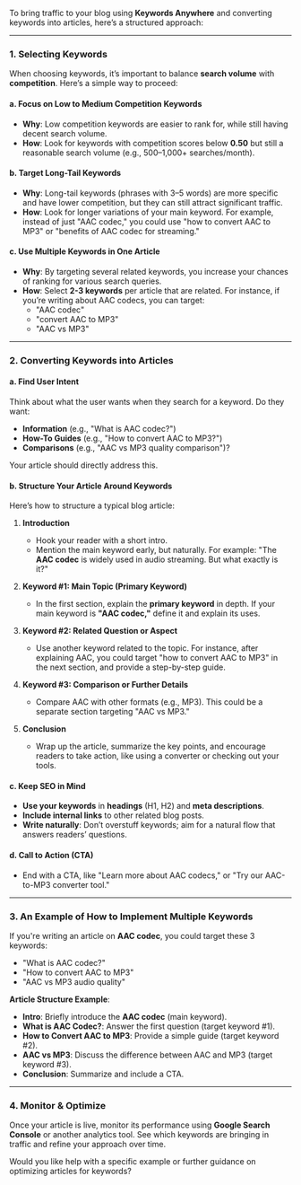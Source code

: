 To bring traffic to your blog using **Keywords Anywhere** and converting keywords into articles, here’s a structured approach:

---

### **1. Selecting Keywords**
When choosing keywords, it’s important to balance **search volume** with **competition**. Here’s a simple way to proceed:

#### **a. Focus on Low to Medium Competition Keywords**
- **Why**: Low competition keywords are easier to rank for, while still having decent search volume.
- **How**: Look for keywords with competition scores below **0.50** but still a reasonable search volume (e.g., 500–1,000+ searches/month).

#### **b. Target Long-Tail Keywords**
- **Why**: Long-tail keywords (phrases with 3–5 words) are more specific and have lower competition, but they can still attract significant traffic.  
- **How**: Look for longer variations of your main keyword. For example, instead of just "AAC codec," you could use "how to convert AAC to MP3" or "benefits of AAC codec for streaming."

#### **c. Use Multiple Keywords in One Article**
- **Why**: By targeting several related keywords, you increase your chances of ranking for various search queries.
- **How**: Select **2-3 keywords** per article that are related. For instance, if you’re writing about AAC codecs, you can target:
  - "AAC codec"
  - "convert AAC to MP3"
  - "AAC vs MP3"

---

### **2. Converting Keywords into Articles**

#### **a. Find User Intent**
Think about what the user wants when they search for a keyword. Do they want:
- **Information** (e.g., "What is AAC codec?")
- **How-To Guides** (e.g., "How to convert AAC to MP3?")
- **Comparisons** (e.g., "AAC vs MP3 quality comparison")?

Your article should directly address this.

#### **b. Structure Your Article Around Keywords**
Here’s how to structure a typical blog article:

1. **Introduction**
   - Hook your reader with a short intro.
   - Mention the main keyword early, but naturally. For example: "The **AAC codec** is widely used in audio streaming. But what exactly is it?"

2. **Keyword #1: Main Topic (Primary Keyword)**
   - In the first section, explain the **primary keyword** in depth. If your main keyword is **"AAC codec,"** define it and explain its uses.
   
3. **Keyword #2: Related Question or Aspect**
   - Use another keyword related to the topic. For instance, after explaining AAC, you could target "how to convert AAC to MP3" in the next section, and provide a step-by-step guide.

4. **Keyword #3: Comparison or Further Details**
   - Compare AAC with other formats (e.g., MP3). This could be a separate section targeting "AAC vs MP3."

5. **Conclusion**
   - Wrap up the article, summarize the key points, and encourage readers to take action, like using a converter or checking out your tools.

#### **c. Keep SEO in Mind**
- **Use your keywords** in **headings** (H1, H2) and **meta descriptions**.  
- **Include internal links** to other related blog posts.
- **Write naturally**: Don’t overstuff keywords; aim for a natural flow that answers readers’ questions.

#### **d. Call to Action (CTA)**
- End with a CTA, like "Learn more about AAC codecs," or "Try our AAC-to-MP3 converter tool."

---

### **3. An Example of How to Implement Multiple Keywords**
If you're writing an article on **AAC codec**, you could target these 3 keywords:
- "What is AAC codec?"
- "How to convert AAC to MP3"
- "AAC vs MP3 audio quality"

**Article Structure Example**:
- **Intro**: Briefly introduce the **AAC codec** (main keyword).
- **What is AAC Codec?**: Answer the first question (target keyword #1).
- **How to Convert AAC to MP3**: Provide a simple guide (target keyword #2).
- **AAC vs MP3**: Discuss the difference between AAC and MP3 (target keyword #3).
- **Conclusion**: Summarize and include a CTA.

---

### **4. Monitor & Optimize**
Once your article is live, monitor its performance using **Google Search Console** or another analytics tool. See which keywords are bringing in traffic and refine your approach over time.

Would you like help with a specific example or further guidance on optimizing articles for keywords?
